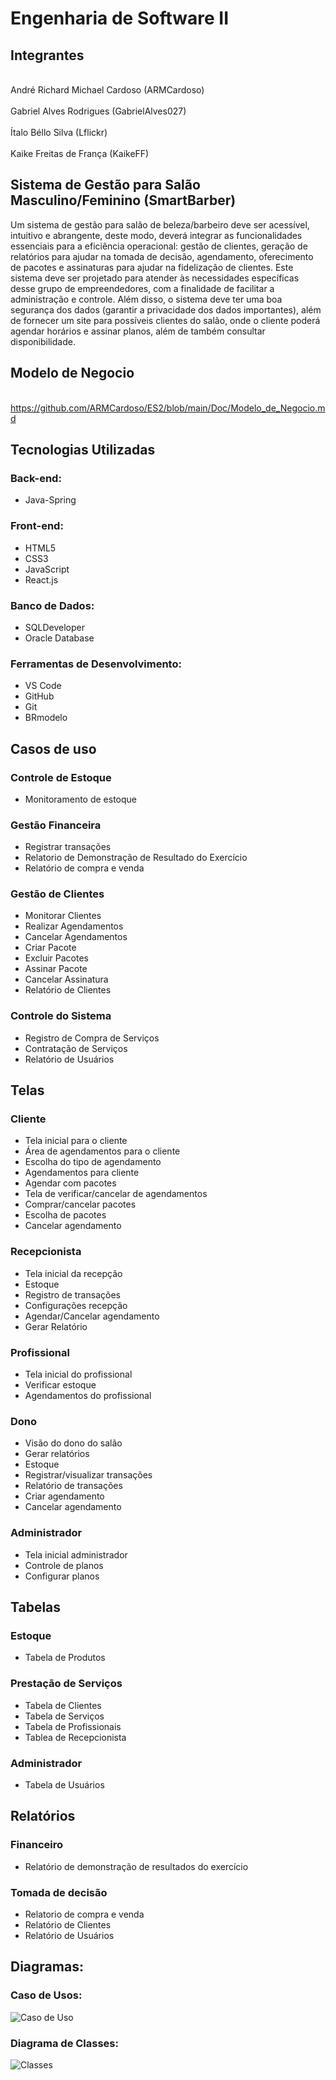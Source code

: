 # Engenharia de Software II
## Integrantes
 
<br>André Richard Michael Cardoso (ARMCardoso)</br>
<br>Gabriel Alves Rodrigues (GabrielAlves027)</br>
<br>Ítalo Béllo Silva (Lflickr)</br>
<br>Kaike Freitas de França (KaikeFF)</br>
 
## Sistema de Gestão para Salão Masculino/Feminino (SmartBarber)

Um sistema de gestão para salão de beleza/barbeiro deve ser acessível, intuitivo e abrangente, deste modo, deverá integrar as funcionalidades essenciais para a eficiência operacional: gestão de clientes, geração de relatórios para ajudar na tomada de decisão, agendamento, oferecimento de pacotes e assinaturas para ajudar na fidelização de clientes. Este sistema deve ser projetado para atender às necessidades específicas desse grupo de empreendedores, com a finalidade de facilitar a administração e controle. Além disso, o sistema deve ter uma boa segurança dos dados (garantir a privacidade dos dados importantes), além de fornecer um site para possíveis clientes do salão, onde o cliente poderá agendar horários e assinar planos, além de também consultar disponibilidade.
 
## Modelo de Negocio
 
<br>https://github.com/ARMCardoso/ES2/blob/main/Doc/Modelo_de_Negocio.md</br>
 
## Tecnologias Utilizadas
### Back-end:
- Java-Spring
 
### Front-end:
- HTML5
- CSS3
- JavaScript
- React.js
 
### Banco de Dados:
- SQLDeveloper
- Oracle Database
 
### Ferramentas de Desenvolvimento:
- VS Code
- GitHub
- Git
- BRmodelo
 
 
## Casos de uso
### Controle de Estoque
  - Monitoramento de estoque
### Gestão Financeira
  - Registrar transações
  - Relatorio de Demonstração de Resultado do Exercício
  - Relatório de compra e venda
### Gestão de Clientes
  - Monitorar Clientes
  - Realizar Agendamentos
  - Cancelar Agendamentos
  - Criar Pacote
  - Excluir Pacotes
  - Assinar Pacote
  - Cancelar Assinatura
  - Relatório de Clientes
### Controle do Sistema
  - Registro de Compra de Serviços
  - Contratação de Serviços
  - Relatório de Usuários
 
  ## Telas
### Cliente
- Tela inicial para o cliente
- Área de agendamentos para o cliente
- Escolha do tipo de agendamento
- Agendamentos para cliente
- Agendar com pacotes
- Tela de verificar/cancelar de agendamentos
- Comprar/cancelar pacotes
- Escolha de pacotes
- Cancelar agendamento

### Recepcionista
- Tela inicial da recepção
- Estoque 
- Registro de transações
- Configurações recepção
- Agendar/Cancelar agendamento
- Gerar Relatório

### Profissional
- Tela inicial do profissional
- Verificar estoque
- Agendamentos do profissional

### Dono
- Visão do dono do salão
- Gerar relatórios
- Estoque
- Registrar/visualizar transações
- Relatório de transações
- Criar agendamento
- Cancelar agendamento

### Administrador
- Tela inicial administrador
- Controle de planos
- Configurar planos
 
## Tabelas
### Estoque
- Tabela de Produtos
### Prestação de Serviços
- Tabela de Clientes
- Tabela de Serviços
- Tabela de Profissionais
- Tablea de Recepcionista
### Administrador
- Tabela de Usuários
 
## Relatórios
### Financeiro
- Relatório de demonstração de resultados do exercício
 
### Tomada de decisão
- Relatorio de compra e venda
- Relatório de Clientes
- Relatório de Usuários


## Diagramas:
### Caso de Usos:
![Caso de Uso](Doc/CasoDeUso/CasosDeUso.png)

### Diagrama de Classes:
![Classes](Doc/Diagrama%20de%20Classes/Classes.png)

